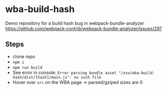 # wba-build-hash

Demo repository for a build hash bug in webpack-bundle-analyzer
https://github.com/webpack-contrib/webpack-bundle-analyzer/issues/297

## Steps
- clone repo
- `npm i`
- `npm run build`
- See error in console:
`Error parsing bundle asset "/xxx/wba-build-hash/dist/[hash]/main.js": no such file`
- Hover over `src` on the WBA page -> parsed/gziped sizes are 0